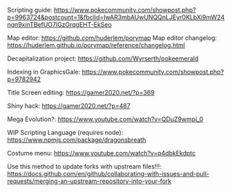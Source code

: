 Scripting guide: https://www.pokecommunity.com/showpost.php?p=9963724&postcount=1&fbclid=IwAR3mbAUwUNQQnLJEyr0KLbXi9mW24ngn9xinTBefUO7lGzGrqgEHT-EkSeo

Map editor: https://github.com/huderlem/porymap
Map editor changelog: https://huderlem.github.io/porymap/reference/changelog.html

Decapitalization project: https://github.com/Wyrserth/pokeemerald

Indexing in GraphicsGale: https://www.pokecommunity.com/showpost.php?p=9782942

Title Screen editing: https://gamer2020.net/?p=369

Shiny hack: https://gamer2020.net/?p=487

Mega Evolution?: https://www.youtube.com/watch?v=QDuZ9wmpj_0

WIP Scripting Language (requires node): https://www.npmjs.com/package/dragonsbreath

Costume menu: https://www.youtube.com/watch?v=p4dbkEkdptc

Use this method to update forks with upstream files!!!: https://docs.github.com/en/github/collaborating-with-issues-and-pull-requests/merging-an-upstream-repository-into-your-fork
